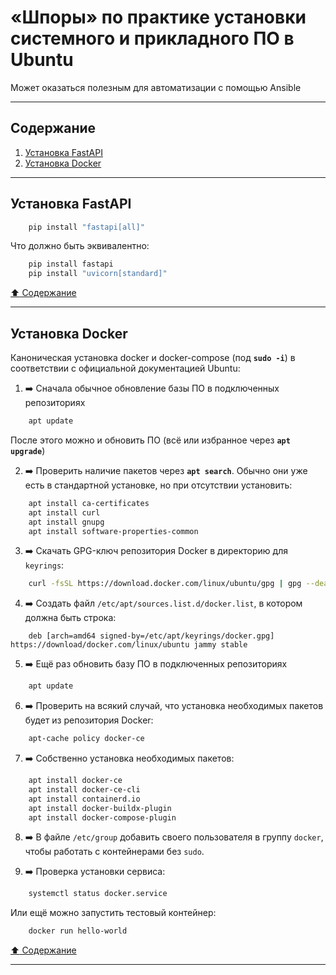 # &laquo;Шпоры&raquo; по практике установки системного и прикладного ПО в Ubuntu #

Может оказаться полезным для автоматизации с помощью Ansible

----

## Содержание ##

1. [Установка FastAPI](#установка-fastapi)    
2. [Установка Docker](#установка-docker)    

----

## Установка FastAPI ##

```bash
    pip install "fastapi[all]"
```
Что должно быть эквивалентно:
```bash
    pip install fastapi
    pip install "uvicorn[standard]"
```

[:arrow_up: Содержание](#содержание)

----

## Установка Docker ##

Каноническая установка docker и docker-compose (под **`sudo -i`**) в
соответствии с официальной документацией Ubuntu:

1. :arrow_right: Сначала обычное обновление базы ПО в подключенных репозиториях
```bash
    apt update
```
После этого можно и обновить ПО (всё или избранное через **`apt upgrade`**)

2. :arrow_right: Проверить наличие пакетов через **`apt search`**. Обычно они
уже есть в стандартной установке, но при отсутствии установить:
```bash
    apt install ca-certificates
    apt install curl
    apt install gnupg
    apt install software-properties-common
```

3. :arrow_right: Скачать GPG-ключ репозитория Docker в директорию для `keyrings`:
```bash
    curl -fsSL https://download.docker.com/linux/ubuntu/gpg | gpg --dearmor -o /etc/apt/keyrings/docker.gpg
```

4. :arrow_right: Создать файл `/etc/apt/sources.list.d/docker.list`, в котором
должна быть строка:
```text
    deb [arch=amd64 signed-by=/etc/apt/keyrings/docker.gpg] https://download/docker.com/linux/ubuntu jammy stable
```

5. :arrow_right: Ещё раз обновить базу ПО в подключенных репозиториях
```bash
    apt update
```

6. :arrow_right: Проверить на всякий случай, что установка необходимых пакетов
будет из репозитория Docker:
```bash
    apt-cache policy docker-ce
```

7. :arrow_right: Собственно установка необходимых пакетов:
```bash
    apt install docker-ce
    apt install docker-ce-cli
    apt install containerd.io
    apt install docker-buildx-plugin
    apt install docker-compose-plugin
```

8. :arrow_right: В файле `/etc/group` добавить своего пользователя в группу
`docker`, чтобы работать с контейнерами без `sudo`.

9. :arrow_right: Проверка установки сервиса:
```bash
    systemctl status docker.service
```
Или ещё можно запустить тестовый контейнер:
```bash
    docker run hello-world
```

[:arrow_up: Содержание](#содержание)

----
